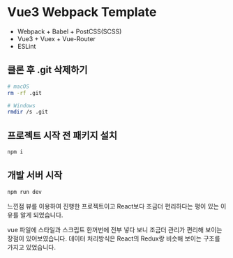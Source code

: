 # Vue3 Webpack Template

- Webpack + Babel + PostCSS(SCSS)
- Vue3 + Vuex + Vue-Router
- ESLint

## 클론 후 .git 삭제하기

```bash
# macOS 
rm -rf .git

# Windows
rmdir /s .git 
```

## 프로젝트 시작 전 패키지 설치

```bash
npm i
```

## 개발 서버 시작

```bash
npm run dev
```

느낀점 
뷰를 이용하여 진행한 프로젝트이고 
React보다 조금더 편리하다는 평이 있는 이유를 알게 되었습니다. 

vue 파일에 스타일과 스크립트 한꺼번에 전부 넣다 보니 조금더 관리가 편리해 보이는 장점이 있어보였습니다. 
데이터 처리방식은 React의 Redux랑 비슷해 보이는 구조를 가지고 있었습니다. 
